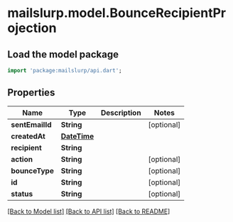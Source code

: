 # mailslurp.model.BounceRecipientProjection

## Load the model package
```dart
import 'package:mailslurp/api.dart';
```

## Properties
Name | Type | Description | Notes
------------ | ------------- | ------------- | -------------
**sentEmailId** | **String** |  | [optional] 
**createdAt** | [**DateTime**](DateTime) |  | 
**recipient** | **String** |  | 
**action** | **String** |  | [optional] 
**bounceType** | **String** |  | [optional] 
**id** | **String** |  | [optional] 
**status** | **String** |  | [optional] 

[[Back to Model list]](../README#documentation-for-models) [[Back to API list]](../README#documentation-for-api-endpoints) [[Back to README]](../README)


